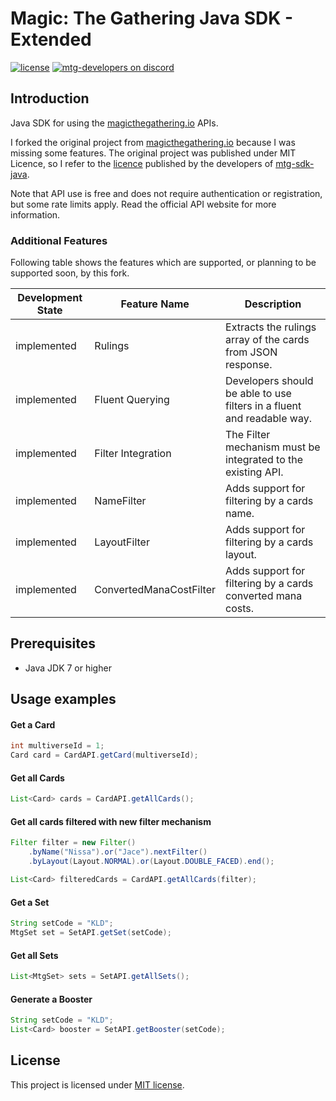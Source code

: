 Magic: The Gathering Java SDK - Extended
===========
[![license](https://img.shields.io/github/license/mashape/apistatus.svg)](https://github.com/MagicTheGathering/mtg-sdk-java/blob/master/LICENSE)
[![mtg-developers on discord](https://img.shields.io/badge/discord-mtg%20developers-738bd7.svg)](https://discord.gg/qwGJNnP)


Introduction
-------------------------
Java SDK for using the [magicthegathering.io](http://magicthegathering.io) APIs.

I forked the original project from [magicthegathering.io](https://github.com/MagicTheGathering/mtg-sdk-java)
because I was missing some features. The original project was published under MIT Licence, so I refer to the
[licence](https://github.com/MagicTheGathering/mtg-sdk-java/blob/master/LICENSE) published by the developers of
[mtg-sdk-java](https://github.com/MagicTheGathering/mtg-sdk-java).

Note that API use is free and does not require authentication or registration, but some rate limits apply.
Read the official API website for more information.

### Additional Features ###

Following table shows the features which are supported, or planning to be supported soon, by this fork.

Development State   | Feature Name              | Description
--------------------|---------------------------|---------------------------------------------------------------
implemented         | Rulings                   | Extracts the rulings array of the cards from JSON response.
implemented         | Fluent Querying           | Developers should be able to use filters in a fluent and readable way.
implemented         | Filter Integration        | The Filter mechanism must be integrated to the existing API.
implemented         | NameFilter                | Adds support for filtering by a cards name.
implemented         | LayoutFilter              | Adds support for filtering by a cards layout.
implemented         | ConvertedManaCostFilter   | Adds support for filtering by a cards converted mana costs.

Prerequisites
-------
- Java JDK 7 or higher

Usage examples
-------

#### Get a Card
```java
int multiverseId = 1;
Card card = CardAPI.getCard(multiverseId);
```

#### Get all Cards
```java
List<Card> cards = CardAPI.getAllCards();
```

#### Get all cards filtered with new filter mechanism
```java
Filter filter = new Filter()
    .byName("Nissa").or("Jace").nextFilter()
    .byLayout(Layout.NORMAL).or(Layout.DOUBLE_FACED).end();

List<Card> filteredCards = CardAPI.getAllCards(filter);
```

#### Get a Set
```java
String setCode = "KLD";
MtgSet set = SetAPI.getSet(setCode);
```

#### Get all Sets
```java
List<MtgSet> sets = SetAPI.getAllSets();
```

#### Generate a Booster
```java
String setCode = "KLD";
List<Card> booster = SetAPI.getBooster(setCode);
```

License
-------
This project is licensed under [MIT license](http://opensource.org/licenses/MIT).
